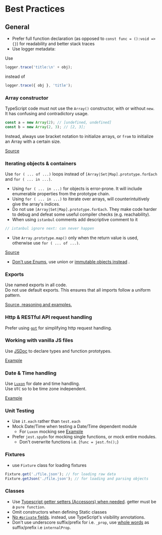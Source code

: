 # Best Practices

## General

- Prefer full function declaration (as opposed to `const func = ():void => {}`) for readability and better stack traces
- Use logger metadata:

Use

```js
logger.trace('title:\n' + obj);
```

instead of

```js
logger.trace({ obj }, 'title');
```

### Array constructor

TypeScript code must not use the `Array()` constructor, with or without `new`. It has confusing and contradictory usage.

```js
const a = new Array(2); // [undefined, undefined]
const b = new Array(2, 3); // [2, 3];
```

Instead, always use bracket notation to initialize arrays, or `from` to initialize an Array with a certain size.

[Source](https://google.github.io/styleguide/tsguide.html#array-constructor)

### Iterating objects & containers

Use `for ( ... of ...)` loops instead of `[Array|Set|Map].prototype.forEach` and `for ( ... in ...)`.

- Using `for ( ... in ...)` for objects is error-prone. It will include enumerable properties from the prototype chain.
- Using `for ( ... in ...)` to iterate over arrays, will counterintuitively give the array's indices.
- Do not use `[Array|Set|Map].prototype.forEach`. They make code harder to debug and defeat some useful compiler
  checks (e.g. reachability).
- When using `istanbul` comments add descriptive comment to it

```js
// istanbul ignore next: can never happen
```

- Use `Array.prototype.map()` only when the return value is used, otherwise use `for ( ... of ...)`.

[Source](https://google.github.io/styleguide/tsguide.html#iterating-objects)

- [Don't use Enums](https://github.com/renovatebot/renovate/issues/13743), use union
  or [immutable objects instead](https://github.com/renovatebot/renovate/blob/5043379847818ac1fa71ff69c098451975e95710/lib/modules/versioning/pep440/range.ts#L8-L20)
  .

### Exports

Use named exports in all code.  
Do not use default exports. This ensures that all imports follow a uniform pattern.

[Source, reasoning and examples.](https://google.github.io/styleguide/tsguide.html#exports)

### Http & RESTful API request handling

Prefer using [`got`](https://www.npmjs.com/package/got) for simplifying http request handling.

### Working with vanilla JS files

Use [JSDoc](https://jsdoc.app/index.html) to declare types and function prototypes.

[Example](https://github.com/renovatebot/renovate/blob/5043379847818ac1fa71ff69c098451975e95710/tools/distro-json-generate.mjs#L7-L17)

### Date & Time handling

Use [`Luxon`](https://www.npmjs.com/package/luxon) for date and time handling.  
Use `UTC` so to be time zone independent.

[Example](https://github.com/renovatebot/renovate/blob/5043379847818ac1fa71ff69c098451975e95710/lib/modules/versioning/distro.ts#L133-L134)

### Unit Testing

- Use `it.each` rather than `test.each`
- Mock Date/Time when testing a Date/Time dependent module
  - For `Luxon` mocking
    see [Example](https://github.com/renovatebot/renovate/blob/5043379847818ac1fa71ff69c098451975e95710/lib/modules/versioning/distro.spec.ts#L7-L10)
- Prefer `jest.spyOn` for mocking single functions, or mock entire modules.
  - Don't overwrite functions i.e. (`func = jest.fn();`)

### Fixtures

- use `Fixture` class for loading fixtures

```js
Fixture.get('./file.json'); // for loading raw data
Fixture.getJson('./file.json'); // for loading and parsing objects
```

### Classes

- Use [Typescript getter setters (Accessors) when needed](https://google.github.io/styleguide/tsguide.html#properties-used-outside-of-class-lexical-scope). getter must be a `pure function`.
- Omit constructors when defining Static classes
- [No `#private` fields](https://google.github.io/styleguide/tsguide.html#private-fields). instead, use TypeScript's visibility annotations.
- Don't use underscore suffix/prefix for i.e. `_prop`,
  use [whole words](https://google.github.io/styleguide/tsguide.html#properties-used-outside-of-class-lexical-scope) as
  suffix/prefix i.e `internalProp`.
